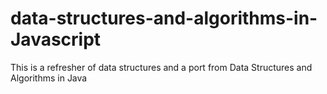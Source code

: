 # data-structures-and-algorithms-in-Javascript
This is a refresher of data structures and a port from Data Structures and Algorithms in Java
